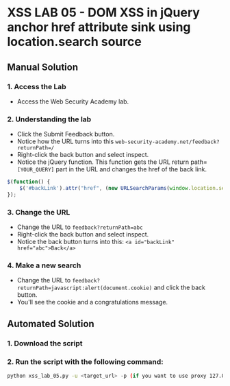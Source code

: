 # XSS LAB 05 - DOM XSS in jQuery anchor href attribute sink using location.search source

## Manual Solution

### 1. Access the Lab
- Access the Web Security Academy lab.

### 2. Understanding the lab
- Click the Submit Feedback button.
- Notice how the URL turns into this `web-security-academy.net/feedback?returnPath=/`
- Right-click the back button and select inspect.
- Notice the jQuery function. This function gets the URL return path=`[YOUR_QUERY]` part in the URL and changes the href of the back link.
```javascript
$(function() {
    $('#backLink').attr("href", (new URLSearchParams(window.location.search)).get('returnPath'));
});
```

### 3. Change the URL
- Change the URL to `feedback?returnPath=abc`
- Right-click the back button and select inspect.
- Notice the back button turns into this: `<a id="backLink" href="abc">Back</a>`

### 4. Make a new search
- Change the URL to `feedback?returnPath=javascript:alert(document.cookie)` and click the back button.
- You'll see the cookie and a congratulations message.

## Automated Solution

### 1. Download the script
### 2. Run the script with the following command:
```sh
python xss_lab_05.py -u <target_url> -p (if you want to use proxy 127.0.0.1:8080)
```






